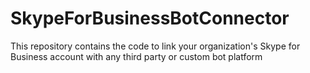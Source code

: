 # SkypeForBusinessBotConnector
This repository contains the code to link your organization's Skype for Business account with any third party or custom bot platform
